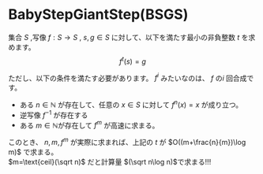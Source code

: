 # BabyStepGiantStep(BSGS)

集合 $S$ ,写像 $f:S\to S$ , $s,g\in S$ に対して、以下を満たす最小の非負整数 $t$ を求めます。
$$f^t(s)=g$$

ただし、以下の条件を満たす必要があります。 $f^i$ みたいなのは、 $f$ の$i$ 回合成です。
- ある $n\in\mathbb{N}$ が存在して、任意の $x\in S$ に対して $f^n(x)=x$ が成り立つ。
- 逆写像 $f^{-1}$ が存在する
- ある $m\in\mathbb{N}$が存在して $f^m$ が高速に求まる。

このとき、 $n,m,f^m$ が実際に求まれば、上記の $t$ が $O((m+\frac{n}{m})\log m)$ で求まる。\
$m=\text{ceil}(\sqrt n)$ だと計算量 $(\sqrt n\log n)$で求まる!!!